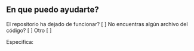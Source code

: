 ## En que puedo ayudarte?

El repositorio ha dejado de funcionar? [ ]
No encuentras algún archivo del código? [ ]
Otro [ ]

Especifica:
